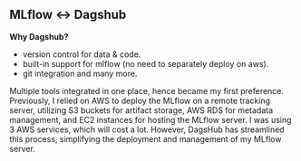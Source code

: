 ## MLflow ↔️ Dagshub

<b>Why Dagshub?</b>
- version control for data & code.
- built-in support for mlflow (no need to separately deploy on aws).
- git integration and many more.

Multiple tools integrated in one place, hence became my first preference. Previously, I relied on AWS to deploy the MLflow on a remote tracking server, utilizing S3 buckets for artifact storage, AWS RDS for metadata management, and EC2 instances for hosting the MLflow server. I was using 3 AWS services, which will cost a lot. However, DagsHub has streamlined this process, simplifying the deployment and management of my MLflow server.
 

